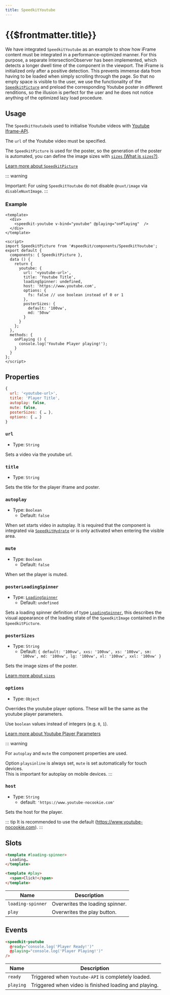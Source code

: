 ```yaml
---
title: SpeedkitYoutube
---
```


# {{$frontmatter.title}}

We have integrated `SpeedkitYoutube`  as an example to show how iFrame content must be integrated in a performance-optimized manner.
For this purpose, a separate IntersectionObserver has been implemented, which detects a longer dwell time of the component in the viewport. The iFrame is initialized only after a positive detection. This prevents immense data from having to be loaded when simply scrolling through the page.
So that no empty space is visible to the user, we use the functionality of the [`SpeedkitPicture`](/v2/components/speedkit-picture) and preload the corresponding Youtube poster in different renditions, so the illusion is perfect for the user and he does not notice anything of the optimized lazy load procedure.

## Usage

The `SpeedkitYoutube`is used to initialise Youtube videos with [Youtube Iframe-API](https://developers.google.com/youtube/iframe_api_reference?hl=de).

The `url` of the Youtube video must be specified.  

The `SpeedkitPicture` is used for the poster, so the generation of the poster is automated, you can define the image sizes with [`sizes` (What is `sizes`?)](/v2/components/speedkit-picture#sources).

[Learn more about `SpeedkitPicture`](/v2/components/speedkit-picture)

::: warning

Important: For using `SpeedkitYoutube` do not disable `@nuxt/image` via `disableNuxtImage`.
:::

### Example

````vue
<template>
  <div>
    <speedkit-youtube v-bind="youtube" @playing="onPlaying"  />
  </div>
</template>

<script>
import SpeedkitPicture from '#speedkit/components/SpeedkitYoutube';
export default {
  components: { SpeedkitPicture },
  data () {
    return {
      youtube: {
        url: '<youtube-url>',
        title: 'Youtube Title',
        loadingSpinner: undefined,
        host: 'https://www.youtube.com',
        options: {
          fs: false // use boolean instead of 0 or 1
        },
        posterSizes: {
          default: '100vw',
          md: '50vw'
        }
      }
    };
  },
  methods: {
    onPlaying () {
      console.log('Youtube Player playing!');
    }
  }
};
</script>
````

## Properties

````js
{
  url: '<youtube-url>',
  title: 'Player Title',
  autoplay: false,
  mute: false,
  posterSizes: { … },
  options: { … }
}
````

### `url`

- Type: `String`

Sets a video via the youtube url.

### `title`

- Type: `String`

Sets the title for the player iframe and poster.

### `autoplay`

- Type: `Boolean`
  - Default: `false`

When set starts video in autoplay. It is required that the component is integrated via [`SpeedkitHydrate`](/v2/guide/usage#import-components) or is only activated when entering the visible area.

### `mute`

- Type: `Boolean`
  - Default: `false`

When set the player is muted.

### `posterLoadingSpinner`

- Type: [`LoadingSpinner`](/v2/classes/loading-spinner)
  - Default: `undefined`

Sets a loading spinner definition of type [`LoadingSpinner`](/v2/classes/loading-spinner), this describes the visual appearance of the loading state of the `SpeedkitImage` contained in the `SpeedkitPicture`.

### `posterSizes`

- Type: `String`
  - Default: `{ default: '100vw', xxs: '100vw', xs: '100vw', sm: '100vw', md: '100vw', lg: '100vw', xl: '100vw', xxl: '100vw' }`

Sets the image sizes of the poster.

[Learn more about `sizes`](/v2/components/speedkit-picture#sources)

### `options`

- Type: `Object`

Overrides the youtube player options. These will be the same as the youtube player parameters.

Use `boolean` values instead of integers (e.g. `0`, `1`).

[Learn more about Youtube Player Parameters](https://developers.google.com/youtube/player_parameters#Parameters)

::: warning

For `autoplay` and `mute` the component properties are used.

Option `playsinline` is always set, `mute` is set automatically for touch devices.  
This is important for autoplay on mobile devices.
:::

### `host`

- Type: `String`
  - default: `'https://www.youtube-nocookie.com'`

Sets the host for the player.

::: tip
It is recommended to use the default (<https://www.youtube-nocookie.com>).
:::

## Slots

````html
<template #loading-spinner>
  Loading…
</template>

<template #play>
  <span>Click!</span>
</template>
````

| Name              | Description                     |
| ----------------- | ------------------------------- |
| `loading-spinner` | Overwrites the loading spinner. |
| `play`            | Overwrites the play button.     |

## Events

````html
<speedkit-youtube 
  @ready="console.log('Player Ready!')" 
  @playing="console.log('Player Playing!')" 
/>
````

| Name      | Description                                           |
| --------- | ----------------------------------------------------- |
| `ready`   | Triggered when `Youtube-API` is completely loaded.    |
| `playing` | Triggered when video is finished loading and playing. |

